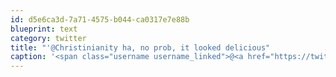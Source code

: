 ```yaml
---
id: d5e6ca3d-7a71-4575-b044-ca0317e7e88b
blueprint: text
category: twitter
title: "'@Christinianity ha, no prob, it looked delicious"
caption: '<span class="username username_linked">@<a href="https://twitter.com/Christinianity" title="Christine-ianity">Christinianity</a></span> ha, no prob, it looked delicious'
---
```


